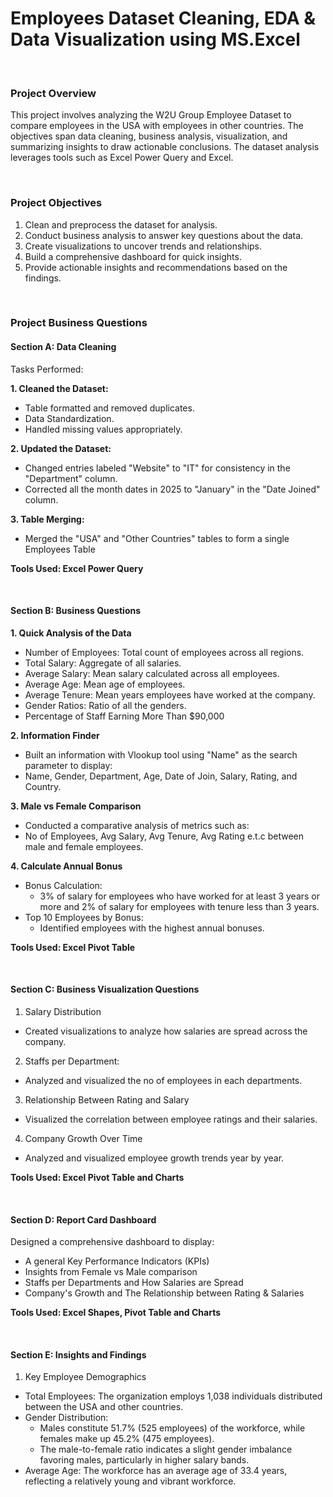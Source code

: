 # Employees Dataset Cleaning, EDA & Data Visualization using MS.Excel

<br>

### Project Overview

This project involves analyzing the W2U Group Employee Dataset to compare employees in the USA with employees in other countries. The objectives span data cleaning, business analysis, visualization, and summarizing insights to draw actionable conclusions. The dataset analysis leverages tools such as Excel Power Query and Excel.

<br>

###  Project Objectives

1. Clean and preprocess the dataset for analysis.
2. Conduct business analysis to answer key questions about the data.
3. Create visualizations to uncover trends and relationships.
4. Build a comprehensive dashboard for quick insights.
5. Provide actionable insights and recommendations based on the findings.

<br>

### Project Business Questions
#### Section A: Data Cleaning
Tasks Performed:

**1. Cleaned the Dataset:**
- Table formatted and removed duplicates.
- Data Standardization.
- Handled missing values appropriately.

**2. Updated the Dataset:**
- Changed entries labeled "Website" to "IT" for consistency in the "Department" column.
- Corrected all the month dates in 2025 to "January" in the "Date Joined" column.

**3. Table Merging:**
- Merged the "USA" and "Other Countries" tables to form a single Employees Table

**Tools Used: Excel Power Query**

<br>

#### Section B: Business Questions

**1. Quick Analysis of the Data**
- Number of Employees: Total count of employees across all regions.
- Total Salary: Aggregate of all salaries.
- Average Salary: Mean salary calculated across all employees.
- Average Age: Mean age of employees.
- Average Tenure: Mean years employees have worked at the company.
- Gender Ratios: Ratio of all the genders.
- Percentage of Staff Earning More Than $90,000

**2. Information Finder**
- Built an information with Vlookup tool using "Name" as the search parameter to display:
- Name, Gender, Department, Age, Date of Join, Salary, Rating, and Country.

**3. Male vs Female Comparison**
- Conducted a comparative analysis of metrics such as:
- No of Employees, Avg Salary, Avg Tenure, Avg Rating e.t.c between male and female employees.

**4. Calculate Annual Bonus**
- Bonus Calculation:
  - 3% of salary for employees who have worked for at least 3 years or more and 2% of salary for employees with tenure less than 3 years.
- Top 10 Employees by Bonus:
  - Identified employees with the highest annual bonuses.

**Tools Used: Excel Pivot Table**

<br>

#### Section C: Business Visualization Questions

1. Salary Distribution
- Created visualizations to analyze how salaries are spread across the company.

2. Staffs per Department:
- Analyzed and visualized the no of employees in each departments.

3. Relationship Between Rating and Salary
- Visualized the correlation between employee ratings and their salaries.

4. Company Growth Over Time
- Analyzed and visualized employee growth trends year by year.

**Tools Used: Excel Pivot Table and Charts**

<br>

#### Section D: Report Card Dashboard

Designed a comprehensive dashboard to display:

- A general Key Performance Indicators (KPIs)
- Insights from Female vs Male comparison
- Staffs per Departments and How Salaries are Spread
- Company's Growth and The Relationship between Rating & Salaries

**Tools Used: Excel Shapes, Pivot Table and Charts**

<br>

#### Section E: Insights and Findings

1. Key Employee Demographics
- Total Employees: The organization employs 1,038 individuals distributed between the USA and other countries.
- Gender Distribution:
  - Males constitute 51.7% (525 employees) of the workforce, while females make up 45.2% (475 employees).
  - The male-to-female ratio indicates a slight gender imbalance favoring males, particularly in higher salary bands.
- Average Age: The workforce has an average age of 33.4 years, reflecting a relatively young and vibrant workforce.




